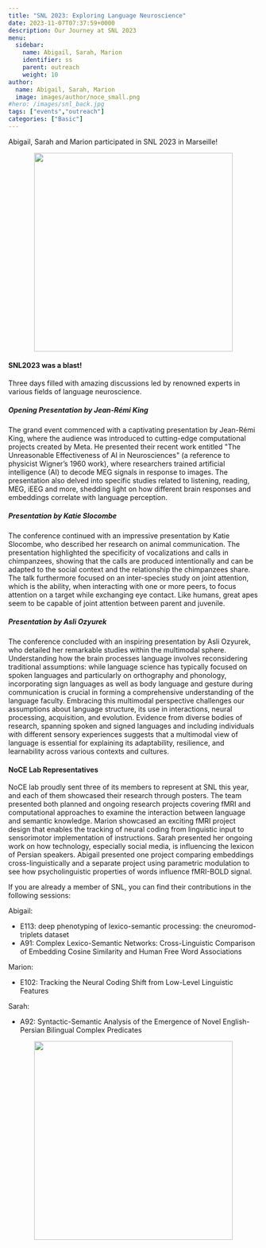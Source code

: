 ```yaml
---
title: "SNL 2023: Exploring Language Neuroscience"
date: 2023-11-07T07:37:59+0000
description: Our Journey at SNL 2023
menu:
  sidebar:
    name: Abigail, Sarah, Marion
    identifier: ss
    parent: outreach
    weight: 10
author:
  name: Abigail, Sarah, Marion
  image: images/author/noce_small.png
#hero: /images/snl_back.jpg
tags: ["events","outreach"]
categories: ["Basic"]
---
```


Abigail, Sarah and Marion participated in SNL 2023 in Marseille!


<p align="center">
<img src="https://i.imgur.com/4Q2D2eH.jpeg" height="400">
</p>

#### SNL2023 was a blast!

Three days filled with amazing discussions led by renowned experts in various fields of language neuroscience.

##### Opening Presentation by Jean-Rémi King

The grand event commenced with a captivating presentation by Jean-Rémi King, where the audience was introduced to cutting-edge computational projects created by Meta. He presented their recent work entitled "The Unreasonable Effectiveness of AI in Neurosciences" (a reference to physicist Wigner’s 1960 work), where researchers trained artificial intelligence (AI) to decode MEG signals in response to images. The presentation also delved into specific studies related to listening, reading, MEG, iEEG and more, shedding light on how different brain responses and embeddings correlate with language perception.

##### Presentation by Katie Slocombe

The conference continued with an impressive presentation by Katie Slocombe, who described her research on animal communication. The presentation highlighted the specificity of vocalizations and calls in chimpanzees, showing that the calls are produced intentionally and can be adapted to the social context and the relationship the chimpanzees share. The talk furthermore focused on an inter-species study on joint attention, which is the ability, when interacting with one or more peers, to focus attention on a target while exchanging eye contact. Like humans, great apes seem to be capable of joint attention between parent and juvenile.

##### Presentation by Asli Ozyurek

The conference concluded with an inspiring presentation by Asli Ozyurek, who detailed her remarkable studies within the multimodal sphere. Understanding how the brain processes language involves reconsidering traditional assumptions: while language science has typically focused on spoken languages and particularly on orthography and phonology, incorporating sign languages as well as body language and gesture during communication is crucial in forming a comprehensive understanding of the language faculty. Embracing this multimodal perspective challenges our assumptions about language structure, its use in interactions, neural processing, acquisition, and evolution. Evidence from diverse bodies of research, spanning spoken and signed languages and including individuals with different sensory experiences suggests that a multimodal view of language is essential for explaining its adaptability, resilience, and learnability across various contexts and cultures.

#### NoCE Lab Representatives

NoCE lab proudly sent three of its members to represent at SNL this year, and each of them showcased their research through posters. The team presented both planned and ongoing research projects covering fMRI and computational approaches to examine the interaction between language and semantic knowledge.
Marion showcased an exciting fMRI project design that enables the tracking of neural coding from linguistic input to sensorimotor implementation of instructions.
Sarah presented her ongoing work on how technology, especially social media, is influencing the lexicon of Persian speakers.
Abigail presented one project comparing embeddings cross-linguistically and a separate project using parametric modulation to see how psycholinguistic properties of words influence fMRI-BOLD signal.

If you are already a member of SNL, you can find their contributions in the following sessions:

Abigail:
- E113: deep phenotyping of lexico-semantic processing: the cneuromod-triplets dataset
- A91: Complex Lexico-Semantic Networks: Cross-Linguistic Comparison of Embedding Cosine Similarity and Human Free Word Associations

Marion:
- E102: Tracking the Neural Coding Shift from Low-Level Linguistic Features

Sarah:
- A92: Syntactic-Semantic Analysis of the Emergence of Novel English-Persian Bilingual Complex Predicates


<p align="center">
<img src="https://i.imgur.com/YRiOj9c.jpeg" height="400">
</p>

